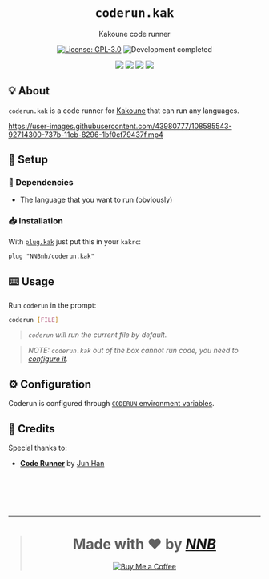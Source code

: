 <h1 align="center"><code>coderun.kak</code></h1>
<p align="center">Kakoune code runner</p>
<p align="center"><a href="https://github.com/NNBnh/coderun.kak/blob/main/LICENSE"><img src="https://img.shields.io/github/license/NNBnh/coderun.kak?labelColor=585858&color=F7CA88&style=for-the-badge" alt="License: GPL-3.0"></a> <img src="https://img.shields.io/badge/development-completed-%23F7CA88.svg?labelColor=585858&style=for-the-badge&logoColor=FFFFFF" alt="Development completed"></p>
<p align="center"><a href="https://github.com/NNBnh/coderun.kak/watchers"><img src="https://img.shields.io/github/watchers/NNBnh/coderun.kak?labelColor=585858&color=F7CA88&style=flat-square"></a> <a href="https://github.com/NNBnh/coderun.kak/stargazers"><img src="https://img.shields.io/github/stars/NNBnh/coderun.kak?labelColor=585858&color=F7CA88&style=flat-square"></a> <a href="https://github.com/NNBnh/coderun.kak/network/members"><img src="https://img.shields.io/github/forks/NNBnh/coderun.kak?labelColor=585858&color=F7CA88&style=flat-square"></a> <a href="https://github.com/NNBnh/coderun.kak/issues"><img src="https://img.shields.io/github/issues/NNBnh/coderun.kak?labelColor=585858&color=F7CA88&style=flat-square"></a></p>

## 💡 About
`coderun.kak` is a code runner for [Kakoune](http://kakoune.org) that can run any languages.

https://user-images.githubusercontent.com/43980777/108585543-92714300-737b-11eb-8296-1bf0cf79437f.mp4

## 🚀 Setup
### 🧾 Dependencies
- The language that you want to run (obviously)

### 📥 Installation
With [`plug.kak`](https://github.com/robertmeta/plug.kak) just put this in your `kakrc`:

```
plug "NNBnh/coderun.kak"
```

## ⌨️ Usage
Run `coderun` in the prompt:

```sh
coderun [FILE]
```

> *`coderun` will run the current file by default.*

> *NOTE: `coderun.kak` out of the box cannot run code, you need to [configure it](#%EF%B8%8F-configuration).*

## ⚙️ Configuration
Coderun is configured through [`CODERUN` environment variables](https://github.com/NNBnh/coderun#%EF%B8%8F-configuration).

## 💌 Credits
Special thanks to:
- [**Code Runner**](https://github.com/formulahendry/vscode-code-runner) by [Jun Han](https://github.com/formulahendry)

<br><br><br><br>

---

> <h1 align="center">Made with ❤️ by <a href="https://github.com/NNBnh"><i>NNB</i></a></h1>
>
> <p align="center"><a href="https://www.buymeacoffee.com/nnbnh"><img src="https://img.shields.io/badge/buy_me_a_coffee%20-%23F7CA88.svg?logo=buy-me-a-coffee&logoColor=333333&style=for-the-badge" alt="Buy Me a Coffee"></a></p>
